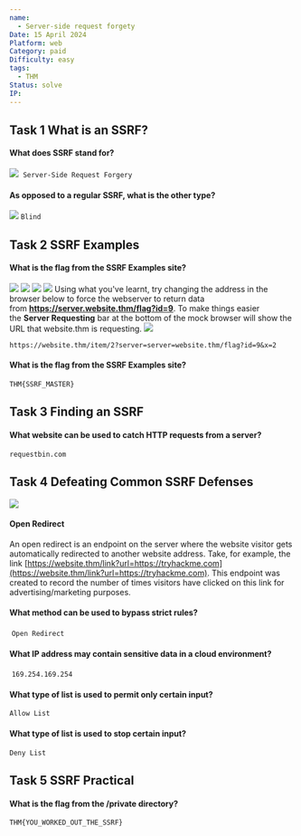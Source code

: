 ```yaml
---
name:
  - Server-side request forgety
Date: 15 April 2024
Platform: web
Category: paid
Difficulty: easy
tags:
  - THM
Status: solve
IP:
---
```

## Task 1 What is an SSRF?

#### What does SSRF stand for?
![](img/ssrf1.png)
 `Server-Side Request Forgery` 
#### As opposed to a regular SSRF, what is the other type?
![](img/blind.png)
`Blind`
## Task 2 SSRF Examples

#### What is the flag from the SSRF Examples site?
![](img/step2.png)
![](img/step3.png)
![](img/step4.png)
![](img/step5.png)
Using what you've learnt, try changing the address in the browser below to force the webserver to return data from **https://server.website.thm/flag?id=9**. To make things easier the **Server Requesting** bar at the bottom of the mock browser will show the URL that website.thm is requesting.
![](img/stepflag.png)
```
https://website.thm/item/2?server=server=website.thm/flag?id=9&x=2
```
#### What is the flag from the SSRF Examples site?
`THM{SSRF_MASTER}`

## Task 3 Finding an SSRF

#### What website can be used to catch HTTP requests from a server?

`requestbin.com`

## Task 4 Defeating Common SSRF Defenses
![](img/requestbin.com.png)
#### Open Redirect

An open redirect is an endpoint on the server where the website visitor gets automatically redirected to another website address. Take, for example, the link [https://website.thm/link?url=https://tryhackme.com](https://website.thm/link?url=https://tryhackme.com). This endpoint was created to record the number of times visitors have clicked on this link for advertising/marketing purposes.

#### What method can be used to bypass strict rules?
 `Open Redirect`
#### What IP address may contain sensitive data in a cloud environment?
 `169.254.169.254`
#### What type of list is used to **permit** only certain input?
`Allow List`
#### What type of list is used to **stop** certain input?
`Deny List`
## Task 5 SSRF Practical

#### What is the flag from the /private directory?

`THM{YOU_WORKED_OUT_THE_SSRF}`